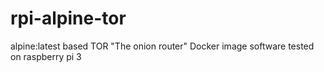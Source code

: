 # rpi-alpine-tor
alpine:latest based TOR "The onion router" Docker image
software tested on raspberry pi 3

